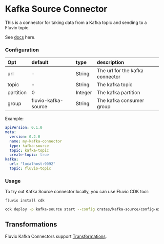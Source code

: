 # Kafka Source Connector
This is a connector for taking data from a Kafka topic and sending to a Fluvio topic.

See [docs](https://www.fluvio.io/connectors/inbound/kafka/) here.

### Configuration

| Opt            | default               | type     | description                            |
| :---           | :---                  | :---     | :----                                  |
| url            | -                     | String   | The url for the kafka connector        |
| topic          | -                     | String   | The kafka topic                        |
| partition      | 0                     | Integer  | The kafka partition                    |
| group          | fluvio-kafka-source   | String   | The kafka consumer group               |

Example:
```yaml
apiVersion: 0.1.0
meta:
  version: 0.2.0
  name: my-kafka-connector
  type: kafka-source
  topic: kafka-topic
  create-topic: true
kafka:
  url: "localhost:9092"
  topic: fluvio-topic 
```

### Usage
To try out Kafka Source connector locally, you can use Fluvio CDK tool:
```bash
fluvio install cdk

cdk deploy -p kafka-source start --config crates/kafka-source/config-example.yaml
```


## Transformations
Fluvio Kafka Connectors support [Transformations](https://www.fluvio.io/docs/concepts/transformations-chain/).
